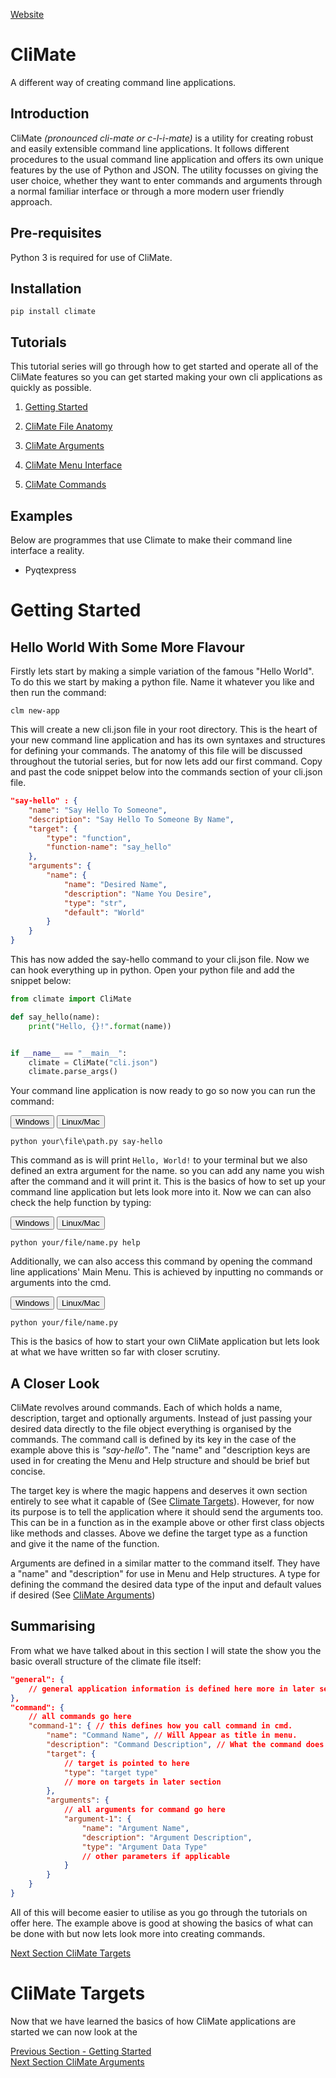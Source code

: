 <link rel="stylesheet" src="docs/styles/styles.css">

[Website]("https://fidelelie.github.io/cliMate/")

# CliMate
A different way of creating command line applications.

## Introduction

CliMate *(pronounced cli-mate or c-l-i-mate)* is a utility for creating robust and easily extensible command line applications. It follows different procedures to the usual command line application and offers its own unique features by the use of Python and JSON. The utility focusses on giving the user choice, whether they want to enter commands and arguments through a normal familiar interface or through a more modern user friendly approach.

## Pre-requisites

Python 3 is required for use of CliMate.

## Installation

```pip install climate```

## Tutorials

This tutorial series will go through how to get started and operate all of the CliMate features so you can get started making your own cli applications as quickly as possible.

1. [Getting Started](docs/getting-started.md)

2. [CliMate File Anatomy](docs/climate-file.md)


3. [CliMate Arguments](docs/general-arguments.md)

4. [CliMate Menu Interface](docs/climate-menu.md)
6. [CliMate Commands](docs/climate-commands.md)

## Examples

Below are programmes that use Climate to make their command line interface a reality.

- Pyqtexpress

<link rel="stylesheet" href="assets/styles/styles.css">

# Getting Started

## Hello World With Some More Flavour
Firstly lets start by making a simple variation of the famous "Hello World". To do this we start by making a python file. Name it whatever you like and then run the command:

```
clm new-app
```
This will create a new cli.json file in your root directory. This is the heart of your new command line application and has its own syntaxes and structures for defining your commands. The anatomy of this file will be discussed throughout the tutorial series, but for now lets add our first command. Copy and past the code snippet below into the commands section of your cli.json file.

``` json
"say-hello" : {
    "name": "Say Hello To Someone",
    "description": "Say Hello To Someone By Name",
    "target": {
        "type": "function",
        "function-name": "say_hello"
    },
    "arguments": {
        "name": {
            "name": "Desired Name",
            "description": "Name You Desire",
            "type": "str",
            "default": "World"
        }
    }
}
```
This has now added the say-hello command to your cli.json file. Now we can hook everything up in python. Open your python file and add the snippet below:
``` python
from climate import CliMate

def say_hello(name):
    print("Hello, {}!".format(name))


if __name__ == "__main__":
    climate = CliMate("cli.json")
    climate.parse_args()
```
Your command line application is now ready to go so now you can run the command:
<div class= "os-toggle">
    <button type="button" class="windows-button toggled">Windows</button>
    <button type="button" class="unix-button">Linux/Mac</button>

    python your\file\path.py say-hello

</button>

This command as is will print `Hello, World!` to your terminal but we also defined an extra argument for the name. so you can add any name you wish after the command and it will print it. This is the basics of how to set up your command line application but lets look more into it. Now we can can also check the help function by typing:

<div class= "os-toggle">
    <button type="button" class="windows-button toggled">Windows</button>
    <button type="button" class="unix-button">Linux/Mac</button>

    python your/file/name.py help
</button>

Additionally, we can also access this command by opening the command line applications' Main Menu. This is achieved by inputting no commands or arguments into the cmd.
<div class= "os-toggle">
    <button type="button" class="windows-button toggled">Windows</button>
    <button type="button" class="unix-button">Linux/Mac</button>

    python your/file/name.py
</button>

This is the basics of how to start your own CliMate application but lets look at what we have written so far with closer scrutiny.

## A Closer Look

CliMate revolves around commands. Each of which holds a name, description, target and optionally arguments. Instead of just passing your desired data directly to the file object everything is organised by the commands. The command call is defined by its key in the case of the example above this is *"say-hello"*. The "name" and "description keys are used in for creating the Menu and Help structure and should be brief but concise.

The target key is where the magic happens and deserves it own section entirely to see what it capable of (See [Climate Targets](climate-targets.md)). However, for now its purpose is to tell the application where it should send the arguments too. This can be in a function as in the example above or other first class objects like methods and classes. Above we define the target type as a function and give it the name of the function.

Arguments are defined in a similar matter to the command itself. They have a "name" and "description" for use in Menu and Help structures. A type for defining the command the desired data type of the input and default values if desired (See [CliMate Arguments](climate-arguments.md))

## Summarising

From what we have talked about in this section I will state the show you the basic overall structure of the climate file itself:

``` json
"general": {
    // general application information is defined here more in later sections.
},
"command": {
    // all commands go here
    "command-1": { // this defines how you call command in cmd.
        "name": "Command Name", // Will Appear as title in menu.
        "description": "Command Description", // What the command does
        "target": {
            // target is pointed to here
            "type": "target type"
            // more on targets in later section
        },
        "arguments": {
            // all arguments for command go here
            "argument-1": {
                "name": "Argument Name",
                "description": "Argument Description",
                "type": "Argument Data Type"
                // other parameters if applicable
            }
        }
    }
}
```
All of this will become easier to utilise as you go through the tutorials on offer here. The example above is good at showing the basics of what can be done with but now lets look more into creating commands.

<div class="navigation-buttons">
    <div class="right-button">
        <a href="./climate-targets.md">Next Section CliMate Targets</a>
    </div>
</div>

<link rel="stylesheet" href="assets/styles/styles.css">

# CliMate Targets

Now that we have learned the basics of how CliMate applications are started we can now look at the



<div class="navigation-buttons">
    <div class="left-button">
        <a href="./getting-started.md">Previous Section - Getting Started</a>
    </div>
    <div class="right-button">
        <a href="./climate-arguments.md">Next Section CliMate Arguments</a>
    </div>
</div>

